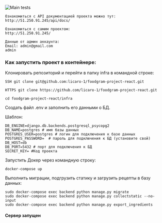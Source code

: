 ![Main tests](https://github.com/licaro-1/foodgram-project-react/actions/workflows/foodgram_workflow.yaml/badge.svg)

```
Ознакомиться с API документацией проекта можно тут:
http://51.250.91.245/api/docs/

Ознакомиться с самим проектом:
http://51.250.91.245/

Данные от админ аккаунта:
Email: admin@gmail.com
admin
```

### Как запустить проект в контейнере:

Клонировать репозиторий и перейти в папку infra в командной строке:

```
SSH git clone git@github.com:licaro-1/foodgram-project-react.git

HTTPS git clone https://github.com/licaro-1/foodgram-project-react.git
```

```
cd foodgram-project-react/infra
```

Создать файл .env и заполнить его данными о БД.

Шаблон:

```
DB_ENGINE=django.db.backends.postgresql_psycopg2
DB_NAME=postgres # имя базы данных
POSTGRES_USER=postgres # логин для подключения к базе данных
POSTGRES_PASSWORD=  # пароль для подключения к БД (установите свой)
DB_HOST=db
DB_PORT=5432 # порт для подключения к БД
SECRET_KEY= #Код проекта
```

Запустить Докер через командную строку:

```
docker-compose up
```

Выполнить миграции, подгрузить статику и загрузить рецепты в базу данных:

```
sudo docker-compose exec backend python manage.py migrate
sudo docker-compose exec backend python manage.py collectstatic --no-input
sudo docker-compose exec backend python manage.py export_ingredients
```

#### Сервер запущен

